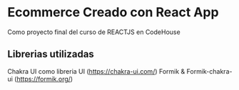 # Ecommerce Creado con React App

Como proyecto final del curso de REACTJS en CodeHouse

## Librerias utilizadas

Chakra UI como libreria UI (https://chakra-ui.com/)
Formik & Formik-chakra-ui (https://formik.org/)

